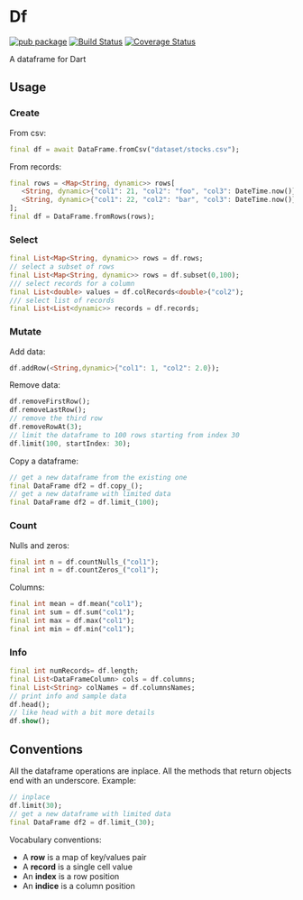 # Df

[![pub package](https://img.shields.io/pub/v/df.svg)](https://pub.dartlang.org/packages/df) [![Build Status](https://travis-ci.org/synw/df.svg?branch=master)](https://travis-ci.org/synw/df) [![Coverage Status](https://coveralls.io/repos/github/synw/df/badge.svg?branch=master)](https://coveralls.io/github/synw/df?branch=master)

A dataframe for Dart

## Usage

### Create

From csv:

   ```dart
   final df = await DataFrame.fromCsv("dataset/stocks.csv");
   ```

From records:

   ```dart
   final rows = <Map<String, dynamic>> rows[
      <String, dynamic>{"col1": 21, "col2": "foo", "col3": DateTime.now()},
      <String, dynamic>{"col1": 22, "col2": "bar", "col3": DateTime.now()},
   ];
   final df = DataFrame.fromRows(rows);
   ```

### Select

   ```dart
   final List<Map<String, dynamic>> rows = df.rows;
   // select a subset of rows
   final List<Map<String, dynamic>> rows = df.subset(0,100);
   /// select records for a column
   final List<double> values = df.colRecords<double>("col2");
   /// select list of records
   final List<List<dynamic>> records = df.records;
   ```

### Mutate

Add data:

   ```dart
   df.addRow(<String,dynamic>{"col1": 1, "col2": 2.0});
   ```

Remove data:

   ```dart
   df.removeFirstRow();
   df.removeLastRow();
   // remove the third row
   df.removeRowAt(3);
   // limit the dataframe to 100 rows starting from index 30
   df.limit(100, startIndex: 30);
   ```

Copy a dataframe:

   ```dart
   // get a new dataframe from the existing one
   final DataFrame df2 = df.copy_();
   // get a new dataframe with limited data
   final DataFrame df2 = df.limit_(100);
   ```

### Count

Nulls and zeros:

   ```dart
   final int n = df.countNulls_("col1");
   final int n = df.countZeros_("col1");
   ```

Columns:

   ```dart
   final int mean = df.mean("col1");
   final int sum = df.sum("col1");
   final int max = df.max("col1");
   final int min = df.min("col1");
   ```

### Info

   ```dart
   final int numRecords= df.length;
   final List<DataFrameColumn> cols = df.columns;
   final List<String> colNames = df.columnsNames;
   // print info and sample data
   df.head();
   // like head with a bit more details
   df.show();
   ```

## Conventions

All the dataframe operations are inplace. All the methods that return
objects end with an underscore. Example:

   ```dart
   // inplace
   df.limit(30);
   // get a new dataframe with limited data
   final DataFrame df2 = df.limit_(30);
   ```

Vocabulary conventions:

- A **row** is a map of key/values pair
- A **record** is a single cell value
- An **index** is a row position
- An **indice** is a column position
